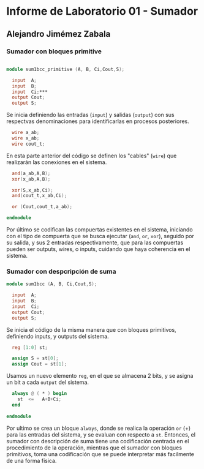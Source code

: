 # Informe de Laboratorio 01 - Sumador 
## Alejandro Jimémez Zabala

### Sumador con bloques primitive

```verilog

module sum1bcc_primitive (A, B, Ci,Cout,S);

  input  A;
  input  B;
  input  Ci;***
  output Cout;
  output S;
```
Se inicia definiendo las entradas (```input```) y salidas (```output```) con sus respectvas denominaciones para identificarlas en procesos posteriores.

```verilog
  wire a_ab;
  wire x_ab;
  wire cout_t;
```
En esta parte anterior del código se definen los "cables" (```wire```) que realizarán las conexiones en el sistema.

```verilog
  and(a_ab,A,B);
  xor(x_ab,A,B);

  xor(S,x_ab,Ci);
  and(cout_t,x_ab,Ci);

  or (Cout,cout_t,a_ab);

endmodule
```
Por último se codifican las compuertas existentes en el sistema, iniciando con el tipo de compuerta que se busca ejecutar (```and```, ```or```, ```xor```), seguido por su salida, y sus 2 entradas respectivamente, que para las compuertas pueden ser outputs, wires, o inputs, cuidando que haya coherencia en el sistema. 

### Sumador con despcripción de suma

```verilog
module sum1bcc (A, B, Ci,Cout,S);

  input  A;
  input  B;
  input  Ci;
  output Cout;
  output S;
```
Se inicia el código de la misma manera que con bloques primitivos, definiendo inputs, y outputs del sistema.

```verilog
  reg [1:0] st;

  assign S = st[0];
  assign Cout = st[1];
```
Usamos un nuevo elemento ```reg```, en el que se almacena 2 bits, y se asigna un bit a cada ```output``` del sistema.

```verilog
  always @ ( * ) begin
    st  <=   A+B+Ci;
  end
  
endmodule
```
Por ultimo se crea un bloque ```always```, donde se realica la operación ```or``` (+) para las entradas del sistema, y se evaluan con respecto a ```st```.
Entonces, el sumador con descripción de suma tiene una codificación centrada en el procedimiento de la operación, mientras que el sumador con bloques primitivos, toma una codificación que se puede interpretar más facilmente de una forma física.
